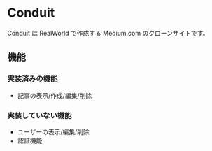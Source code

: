 # Conduit

Conduit は RealWorld で作成する Medium.com のクローンサイトです。  

## 機能

### 実装済みの機能

- 記事の表示/作成/編集/削除

### 実装していない機能

- ユーザーの表示/編集/削除
- 認証機能
